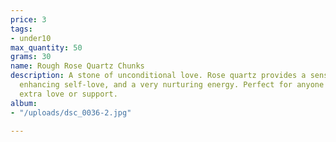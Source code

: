 ```yaml
---
price: 3
tags:
- under10
max_quantity: 50
grams: 30
name: Rough Rose Quartz Chunks
description: A stone of unconditional love. Rose quartz provides a sense of compassion,
  enhancing self-love, and a very nurturing energy. Perfect for anyone needing a little
  extra love or support.
album:
- "/uploads/dsc_0036-2.jpg"

---
```

